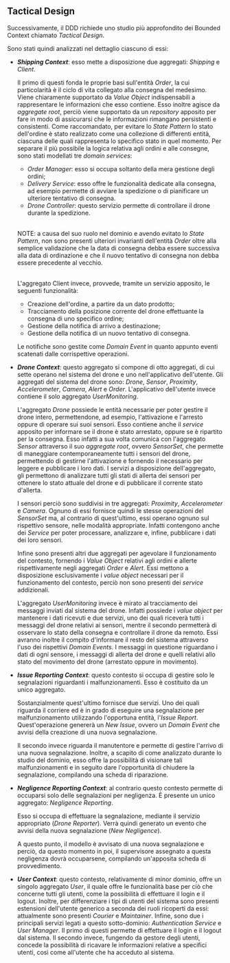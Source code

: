 ## Tactical Design

Successivamente, il DDD richiede uno studio più approfondito dei Bounded Context chiamato _Tactical Design_.

Sono stati quindi analizzati nel dettaglio ciascuno di essi:
* _**Shipping Context**_: esso mette a disposizione due aggregati: _Shipping_ e _Client_.

  Il primo di questi fonda le proprie basi sull'entità _Order_, la cui particolarità è il ciclo di vita collegato alla
  consegna del medesimo. Viene chiaramente supportato da _Value Object_ indispensabili a rappresentare le informazioni 
  che esso contiene.
  Esso inoltre agisce da _aggregate root_, perciò viene supportato da un _repository_ apposito per fare in modo di 
  assicurarsi che le informazioni rimangano persistenti e consistenti.
  Come raccomandato, per evitare lo _State Pattern_ lo stato dell'ordine è stato realizzato come una collezione di 
  differenti entità, ciascuna delle quali rappresenta lo specifico stato in quel momento.
  Per separare il più possibile la logica relativa agli ordini e alle consegne, sono stati modellati tre _domain 
  services_:
   * _Order Manager_: esso si occupa soltanto della mera gestione degli ordini;
   * _Delivery Service_: esso offre le funzionalità dedicate alla consegna, ad esempio permette di avviare la spedizione
  o di pianificare un ulteriore tentativo di consegna.
   * _Drone Controller_: questo servizio permette di controllare il drone durante la spedizione.  
   <br/>
  
  NOTE: a causa del suo ruolo nel dominio e avendo evitato lo _State Pattern_, non sono presenti
  ulteriori invarianti dell'entità _Order_ oltre alla semplice validazione che la data di consegna
  debba essere successiva alla data di ordinazione e che il nuovo tentativo di consegna non debba essere
  precedente al vecchio.  
  <br/>

  L'aggregato Client invece, provvede, tramite un servizio apposito, le seguenti funzionalità:
    * Creazione dell'ordine, a partire da un dato prodotto;
    * Tracciamento della posizione corrente del drone effettuante la consegna di uno specifico ordine;
    * Gestione della notifica di arrivo a destinazione;
    * Gestione della notifica di un nuovo tentativo di consegna.

  Le notifiche sono gestite come _Domain Event_ in quanto appunto eventi scatenati dalle corrispettive operazioni.


* _**Drone Context**_: questo aggregato si compone di otto aggregati, di cui sette operano nel sistema del drone e 
  uno nell'applicativo dell'utente. Gli aggregati del sistema del drone sono: _Drone_, _Sensor_, _Proximity_,
  _Accelerometer_, _Camera_, _Alert_ e _Order_. L'applicativo dell'utente invece contiene il solo aggregato
  _UserMonitoring_.
  
  L'aggregato _Drone_ possiede le entità necessarie per poter gestire il drone intero, permettendone, ad esempio,
  l'attivazione e l'arresto oppure di operare sui suoi sensori. Esso contiene anche il *service* apposito per informare 
  se il drone è stato arrestato, oppure se è ripartito per la consegna. Esso infatti a sua volta comunica con
  l'aggregato _Sensor_ attraverso il suo *aggregate root*, ovvero _SensorSet_, che permette di maneggiare
  contemporaneamente tutti i sensori del drone, permettendo di gestirne l'attivazione e fornendo il necessario per
  leggere e pubblicare i loro dati. I servizi a disposizione dell'aggregato, gli permettono di analizzare tutti gli
  stati di allerta dei sensori per ottenere lo stato attuale del drone e di pubblicare il corrente stato d'allerta.

  I sensori perciò sono suddivisi in tre aggregati: _Proximity_, _Accelerometer_ e _Camera_. Ognuno di essi fornisce
  quindi le stesse operazioni del _SensorSet_ ma, al contrario di quest'ultimo, essi operano ognuno sul rispettivo
  sensore, nelle modalità appropriate. Infatti contengono anche dei *Service* per poter processare, analizzare e,
  infine, pubblicare i dati dei loro sensori.

  Infine sono presenti altri due aggregati per agevolare il funzionamento del contesto, fornendo i *Value Object*
  relativi agli ordini e allerte rispettivamente negli aggregati _Order_ e _Alert_. Essi mettono a disposizione
  esclusivamente i *value object* necessari per il funzionamento del contesto, perciò non sono presenti dei *service*
  addizionali.

  L'aggregato _UserMonitoring_ invece è mirato al tracciamento dei messaggi inviati dal sistema del drone. Infatti
  possiede i *value object* per mantenere i dati ricevuti e due servizi, uno dei quali riceverà tutti i messaggi del
  drone relativi ai sensori, mentre il secondo permetterà di osservare lo stato della consegna e controllare il drone
  da remoto. Essi avranno inoltre il compito d'informare il resto del sistema attraverso l'uso dei rispettivi
  *Domain Events*. I messaggi in questione riguardano i dati di ogni sensore, i messaggi di allerta del drone e 
  quelli relativi allo stato del movimento del drone (arrestato oppure in movimento).


* _**Issue Reporting Context**_: questo contesto si occupa di gestire solo le segnalazioni
  riguardanti i malfunzionamenti. Esso è costituito da un unico aggregato.

  Sostanzialmente quest'ultimo fornisce due servizi.
  Uno dei quali riguarda il corriere ed è in grado di eseguire una segnalazione per
  malfunzionamento utilizzando l'opportuna entità, l'_Issue Report_. Quest'operazione genererà un _New Issue_, 
  ovvero un _Domain Event_ che avvisi della creazione di una nuova segnalazione.

  Il secondo invece riguarda il manutentore e permette di gestire l'arrivo di una nuova segnalazione.
  Inoltre, a scapito di come analizzato durante lo studio del dominio, esso offre la possibilità di visionare
  tali malfunzionamenti e in seguito dare l'opportunità di chiudere la segnalazione, compilando una scheda di 
  riparazione.


* _**Negligence Reporting Context**_: al contrario questo contesto permette di occuparsi solo delle
  segnalazioni per negligenza. È presente un unico aggregato: _Negligence Reporting_.

  Esso si occupa di effettuare la segnalazione, mediante il servizio appropriato (_Drone Reporter_).
  Verrà quindi generato un evento che avvisi della nuova segnalazione (_New Negligence_).

  A questo punto, il modello è avvisato di una nuova segnalazione e perciò, da questo momento in poi,
  il supervisore assegnato a questa negligenza dovrà occuparsene, compilando un'apposita scheda
  di provvedimento.


* _**User Context**_: questo contesto, relativamente di minor dominio, offre un singolo aggregato _User_,
il quale offre le funzionalità base per ciò che concerne tutti gli utenti, come la possibilità di effettuare
il login e il logout. Inoltre, per differenziare i tipi di utenti del sistema sono presenti estensioni
dell'utente generico a seconda dei ruoli ricoperti da essi: attualmente sono presenti _Courier_ e
_Maintainer_. Infine, sono due i principali servizi legati a questo sotto-dominio: _Authentication Service_
e _User Manager_. Il primo di questi permette di effettuare il login e il logout dal sistema.
Il secondo invece, fungendo da gestore degli utenti, concede la possibilità di ricavare le informazioni
relative a specifici utenti, così come all'utente che ha acceduto al sistema.
